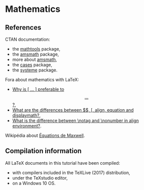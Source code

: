 # Mathematics


## References

CTAN documentation:
* the [mathtools](https://ctan.org/pkg/mathtools) package,
* the [amsmath](https://ctan.org/pkg/amsmath) package,
* more about [amsmath](https://ctan.org/pkg/latex-amsmath),
* the [cases](https://ctan.org/pkg/cases) package,
* the [systeme](https://ctan.org/pkg/systeme) package.

Fora about mathematics with LaTeX:
* [Why is \[ … \] preferable to $$ … $$?](https://tex.stackexchange.com/questions/503/why-is-preferable-to),
* [What are the differences between $$, \[, align, equation and displaymath?](https://tex.stackexchange.com/questions/40492/what-are-the-differences-between-align-equation-and-displaymath),
* [What is the difference between \notag and \nonumber in align environment?](https://tex.stackexchange.com/questions/48965/what-is-the-difference-between-notag-and-nonumber-in-align-environment).

Wikipédia about [Équations de Maxwell](https://fr.wikipedia.org/wiki/%C3%89quations_de_Maxwell).


## Compilation information

All LaTeX documents in this tutorial have been compiled:
* with compilers included in the TeXLive (2017) distribution,
* under the TeXstudio editor,
* on a Windows 10 OS.